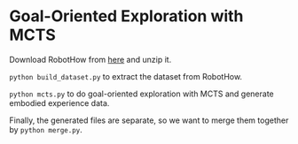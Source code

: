 # Goal-Oriented Exploration with MCTS
Download RobotHow from [here](http://virtual-home.org/release/programs/programs_processed_precond_nograb_morepreconds.zip) and unzip it.

`python build_dataset.py` to extract the dataset from RobotHow.

`python mcts.py` to do goal-oriented exploration with MCTS and generate embodied experience data.

Finally, the generated files are separate, so we want to merge them together by `python merge.py`.
